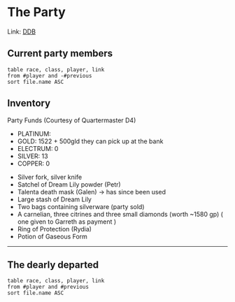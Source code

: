 # The Party
Link: [DDB](https://www.dndbeyond.com/campaigns/1000260)

## Current party members
```dataview
table race, class, player, link
from #player and -#previous
sort file.name ASC
```

## Inventory

Party Funds (Courtesy of Quartermaster D4)

- PLATINUM: 
- GOLD: 1522 + 500gld they can pick up at the bank
- ELECTRUM: 0
- SILVER: 13
- COPPER: 0

 
* Silver fork, silver knife
* Satchel of Dream Lily powder (Petr)
* Talenta death mask (Galen) → has since been used
* Large stash of Dream Lily
* Two bags containing silverware (party sold)
* A carnelian, three citrines and three small diamonds (worth ~1580 gp) ( one given to Garreth as payment )
* Ring of Protection (Rydia)
* Potion of Gaseous Form

---

## The dearly departed
```dataview
table race, class, player, link
from #player and #previous
sort file.name ASC
```
